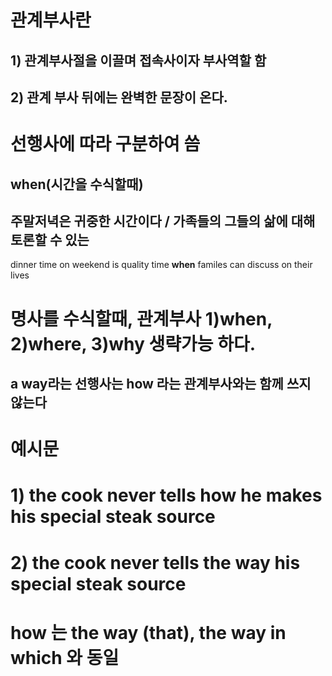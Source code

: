 # 관계부사란 
## 1) 관계부사절을 이끌며 접속사이자 부사역할 함
## 2) 관계 부사 뒤에는 완벽한 문장이 온다.

# 선행사에 따라 구분하여 씀 

## when(시간을 수식할때)
## 주말저녁은 귀중한 시간이다 / 가족들의 그들의 삶에 대해 토론할 수 있는 
dinner time on weekend is quality time __when__ familes can discuss on their lives 

# 명사를 수식할때, 관계부사 1)when, 2)where, 3)why 생략가능 하다.

## a way라는 선행사는 how 라는 관계부사와는 함께  쓰지 않는다

# 예시문
# 1) the cook never tells how he makes his special steak source 
# 2) the cook never tells the way his special steak source

# how 는 the way (that), the way in which 와 동일

# 
